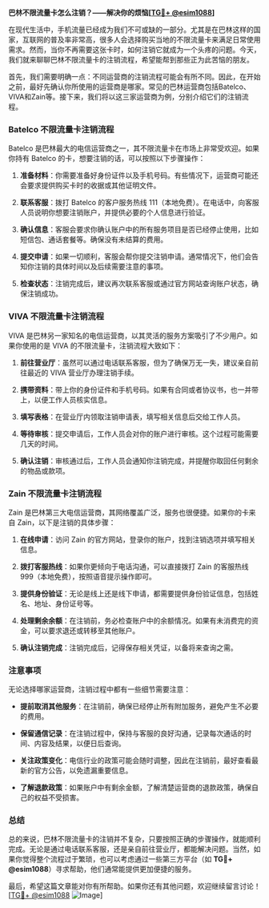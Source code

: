 **巴林不限流量卡怎么注销？——解决你的烦恼[[TG💪+ @esim1088](https://t.me/s/esim1088)]**

在现代生活中，手机流量已经成为我们不可或缺的一部分。尤其是在巴林这样的国家，互联网的普及率非常高，很多人会选择购买当地的不限流量卡来满足日常使用需求。然而，当你不再需要这张卡时，如何注销它就成为一个头疼的问题。今天，我们就来聊聊巴林不限流量卡的注销流程，希望能帮到那些正为此苦恼的朋友。

首先，我们需要明确一点：不同运营商的注销流程可能会有所不同。因此，在开始之前，最好先确认你所使用的运营商是哪家。常见的巴林运营商包括Batelco、VIVA和Zain等。接下来，我们将以这三家运营商为例，分别介绍它们的注销流程。

### Batelco 不限流量卡注销流程

Batelco 是巴林最大的电信运营商之一，其不限流量卡在市场上非常受欢迎。如果你持有 Batelco 的卡，想要注销的话，可以按照以下步骤操作：

1. **准备材料**：你需要准备好身份证件以及手机号码。有些情况下，运营商可能还会要求提供购买卡时的收据或其他证明文件。

2. **联系客服**：拨打 Batelco 的客户服务热线 111（本地免费）。在电话中，向客服人员说明你想要注销账户，并提供必要的个人信息进行验证。

3. **确认信息**：客服会要求你确认账户中的所有服务项目是否已经停止使用，比如短信包、通话套餐等。确保没有未结算的费用。

4. **提交申请**：如果一切顺利，客服会帮你提交注销申请。通常情况下，他们会告知你注销的具体时间以及后续需要注意的事项。

5. **检查状态**：注销完成后，建议再次联系客服或通过官方网站查询账户状态，确保注销成功。

### VIVA 不限流量卡注销流程

VIVA 是巴林另一家知名的电信运营商，以其灵活的服务方案吸引了不少用户。如果你使用的是 VIVA 的不限流量卡，注销流程大致如下：

1. **前往营业厅**：虽然可以通过电话联系客服，但为了确保万无一失，建议亲自前往最近的 VIVA 营业厅办理注销手续。

2. **携带资料**：带上你的身份证件和手机号码。如果有合同或者协议书，也一并带上，以便工作人员核实信息。

3. **填写表格**：在营业厅内领取注销申请表，填写相关信息后交给工作人员。

4. **等待审核**：提交申请后，工作人员会对你的账户进行审核。这个过程可能需要几天的时间。

5. **确认注销**：审核通过后，工作人员会通知你注销完成，并提醒你取回任何剩余的物品或款项。

### Zain 不限流量卡注销流程

Zain 是巴林第三大电信运营商，其网络覆盖广泛，服务也很便捷。如果你的卡来自 Zain，以下是注销的具体步骤：

1. **在线申请**：访问 Zain 的官方网站，登录你的账户，找到注销选项并填写相关信息。

2. **拨打客服热线**：如果你更倾向于电话沟通，可以直接拨打 Zain 的客服热线 999（本地免费），按照语音提示操作即可。

3. **提供身份验证**：无论是线上还是线下申请，都需要提供身份验证信息，包括姓名、地址、身份证号等。

4. **处理剩余余额**：在注销前，务必检查账户中的余额情况。如果有未消费完的资金，可以要求退还或转移至其他账户。

5. **确认注销完成**：注销完成后，记得保存相关凭证，以备将来查询之需。

### 注意事项

无论选择哪家运营商，注销过程中都有一些细节需要注意：

- **提前取消其他服务**：在注销前，确保已经停止所有附加服务，避免产生不必要的费用。
  
- **保留通信记录**：在注销过程中，保持与客服的良好沟通，记录每次通话的时间、内容及结果，以便日后查询。

- **关注政策变化**：电信行业的政策可能会随时调整，因此在注销前，最好查看最新的官方公告，以免遗漏重要信息。

- **了解退款政策**：如果账户中有剩余金额，了解清楚运营商的退款政策，确保自己的权益不受损害。

### 总结

总的来说，巴林不限流量卡的注销并不复杂，只要按照正确的步骤操作，就能顺利完成。无论是通过电话联系客服，还是亲自前往营业厅，都能解决问题。当然，如果你觉得整个流程过于繁琐，也可以考虑通过一些第三方平台（如 **TG💪+ @esim1088**）寻求帮助，他们通常能提供更加便捷的服务。

最后，希望这篇文章能对你有所帮助。如果你还有其他问题，欢迎继续留言讨论！[[TG💪+ @esim1088](https://t.me/s/esim1088) ![Image](https://i.postimg.cc/4NQfJmqS/Snipaste-2025-05-13-00-14-12.png)]